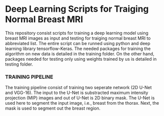 # Deep Learning Scripts for Traiging Normal Breast MRI

This repository consist scripts for training a deep learning model using breast MRI images as input and testing for traiging normal breast MRI to abbreviated list. The entire script can be runned using python and deep learning library tensorflow-Keras. The needed packages for training the algorithm on new data is detailed in the training folder. On the other hand, packages needed for testing only using weights trained by us is detailed in testing folder.

### TRAINING PIPELINE

The training pipeline consist of training two seperate network (2D U-Net and VGG-16). The input to the U-Net is substracted maximum intensity projection (MIP) images and out of U-Net is 2D binary mask. The U-Net is used here to segment the input image, i.e., breast from the thorax. Next, the mask is used to segment out the breast region. 
